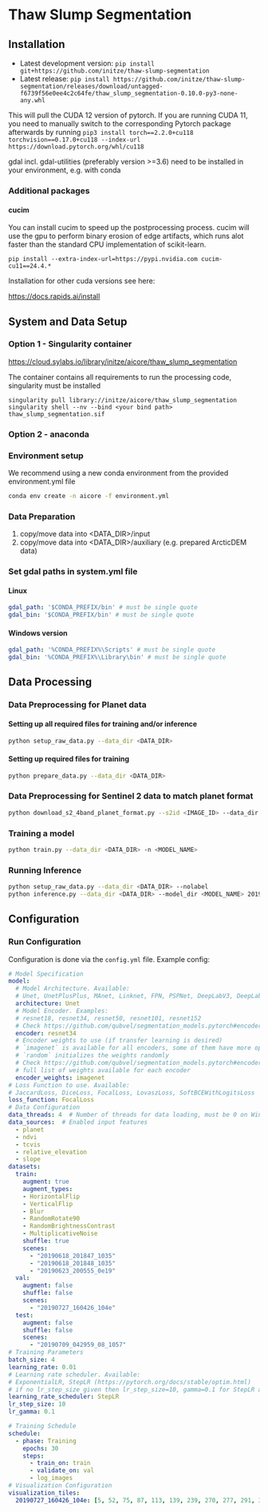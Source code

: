 # Thaw Slump Segmentation

## Installation

* Latest development version: `pip install git+https://github.com/initze/thaw-slump-segmentation`
* Latest release: `pip install https://github.com/initze/thaw-slump-segmentation/releases/download/untagged-f6739f56e0ee4c2c64fe/thaw_slump_segmentation-0.10.0-py3-none-any.whl`

This will pull the CUDA 12 version of pytorch. If you are running CUDA 11, you need to manually switch to the corresponding Pytorch package afterwards by running `pip3 install torch==2.2.0+cu118 torchvision==0.17.0+cu118 --index-url https://download.pytorch.org/whl/cu118`

gdal incl. gdal-utilities (preferably version >=3.6) need to be installed in your environment, e.g. with conda

### Additional packages
#### cucim
You can install cucim to speed up the postprocessing process. cucim will use the gpu to perform binary erosion of edge artifacts, which runs alot faster than the standard CPU implementation of scikit-learn.

`pip install --extra-index-url=https://pypi.nvidia.com cucim-cu11==24.4.*`

Installation for other cuda versions see here: 

https://docs.rapids.ai/install
## System and Data Setup

### Option 1 - Singularity container
https://cloud.sylabs.io/library/initze/aicore/thaw_slump_segmentation

The container contains all requirements to run the processing code, singularity must be installed

```
singularity pull library://initze/aicore/thaw_slump_segmentation
singularity shell --nv --bind <your bind path> thaw_slump_segmentation.sif
```
### Option 2 - anaconda
### Environment setup
We recommend using a new conda environment from the provided environment.yml file
```bash
conda env create -n aicore -f environment.yml
```

### Data Preparation

1. copy/move data into <DATA_DIR>/input
2. copy/move data into <DATA_DIR>/auxiliary (e.g. prepared ArcticDEM data)

### Set gdal paths in system.yml file
#### Linux

```yaml
gdal_path: '$CONDA_PREFIX/bin' # must be single quote
gdal_bin: '$CONDA_PREFIX/bin' # must be single quote
```

#### Windows version

```yaml
gdal_path: '%CONDA_PREFIX%\Scripts' # must be single quote
gdal_bin: '%CONDA_PREFIX%\Library\bin' # must be single quote
```

## Data Processing

### Data Preprocessing for Planet data

#### Setting up all required files for training and/or inference 
```bash
python setup_raw_data.py --data_dir <DATA_DIR>
```

#### Setting up required files for training 
```bash
python prepare_data.py --data_dir <DATA_DIR>
```

### Data Preprocessing for Sentinel 2 data to match planet format
```bash
python download_s2_4band_planet_format.py --s2id <IMAGE_ID> --data_dir <DATA_DIR>
```


### Training a model
```bash
python train.py --data_dir <DATA_DIR> -n <MODEL_NAME>
```

### Running Inference
```bash
python setup_raw_data.py --data_dir <DATA_DIR> --nolabel
python inference.py --data_dir <DATA_DIR> --model_dir <MODEL_NAME> 20190727_160426_104e 20190709_042959_08_1057
```

## Configuration

### Run Configuration

Configuration is done via the `config.yml` file. Example config:

```yaml
# Model Specification
model:
  # Model Architecture. Available:
  # Unet, UnetPlusPlus, MAnet, Linknet, FPN, PSPNet, DeepLabV3, DeepLabV3Plus, PAN]
  architecture: Unet
  # Model Encoder. Examples:
  # resnet18, resnet34, resnet50, resnet101, resnet152
  # Check https://github.com/qubvel/segmentation_models.pytorch#encoders for the full list of available encoders
  encoder: resnet34
  # Encoder weights to use (if transfer learning is desired)
  # `imagenet` is available for all encoders, some of them have more options available
  # `random` initializes the weights randomly
  # Check https://github.com/qubvel/segmentation_models.pytorch#encoders for the
  # full list of weights available for each encoder
  encoder_weights: imagenet
# Loss Function to use. Available:
# JaccardLoss, DiceLoss, FocalLoss, LovaszLoss, SoftBCEWithLogitsLoss
loss_function: FocalLoss
# Data Configuration
data_threads: 4  # Number of threads for data loading, must be 0 on Windows
data_sources:  # Enabled input features
  - planet
  - ndvi
  - tcvis
  - relative_elevation
  - slope
datasets:
  train:
    augment: true
    augment_types:
    - HorizontalFlip
    - VerticalFlip
    - Blur
    - RandomRotate90
    - RandomBrightnessContrast
    - MultiplicativeNoise
    shuffle: true
    scenes:
      - "20190618_201847_1035"
      - "20190618_201848_1035"
      - "20190623_200555_0e19"
  val:
    augment: false
    shuffle: false
    scenes:
      - "20190727_160426_104e"
  test:
    augment: false
    shuffle: false
    scenes:
      - "20190709_042959_08_1057"
# Training Parameters
batch_size: 4
learning_rate: 0.01
# Learning rate scheduler. Available:
# ExponentialLR, StepLR (https://pytorch.org/docs/stable/optim.html)
# if no lr_step_size given then lr_step_size=10, gamma=0.1 for StepLR and gamma=0.9 for ExponentialLR
learning_rate_scheduler: StepLR
lr_step_size: 10
lr_gamma: 0.1

# Training Schedule
schedule:
  - phase: Training
    epochs: 30
    steps:
      - train_on: train
      - validate_on: val
      - log_images
# Visualization Configuration
visualization_tiles:
  20190727_160426_104e: [5, 52, 75, 87, 113, 139, 239, 270, 277, 291, 305]

```
